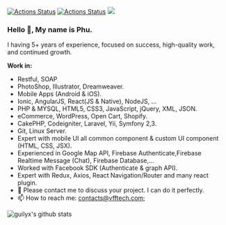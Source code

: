 [![Actions Status](https://github.com/gys-dev/gys-dev/workflows/wakatime-stats/badge.svg)](https://github.com/gys-dev/gys-dev/actions)
[![Actions Status](https://github.com/gys-dev/gys-dev/workflows/update-gh-activity/badge.svg)](https://github.com/gys-dev/gys-dev/actions)
![](https://visitor-badge.glitch.me/badge?page_id=gys-dev)

### Hello 👋, My name is Phu.

 I having 5+ years of experience, focused on success, high-quality work, and continued growth.
</br>
  
**Work in:**

  - Restful, SOAP
  - PhotoShop, Illustrator, Dreamweaver.
  - Mobile Apps (Android & iOS).
  - Ionic, AngularJS, React(JS & Native), NodeJS, ...
  - PHP & MYSQL, HTML5, CSS3, JavaScript, jQuery, XML, JSON.
  - eCommerce, WordPress, Open Cart, Shopify.
  - CakePHP, Codeigniter, Laravel, Yii, Symfony 2,3.
  - Git, Linux Server.
  - Expert with mobile UI all common component & custom UI component (HTML, CSS, JSX).
  - Experienced in Google Map API, Firebase Authenticate,Firebase Realtime Message (Chat), Firebase Database,...
  - Worked with Facebook SDK (Authenticate & graph API).
  - Expert with Redux, Axios, React Navigation/Router and many react plugin.
  - 💬 Please contact me to discuss your project. I can do it perfectly.
  - 📫 How to reach me: <contacts@vfftech.com>;

![guilyx's github stats](https://github-readme-stats.vercel.app/api?username=gys-dev&show_icons=true&hide_border=true)

